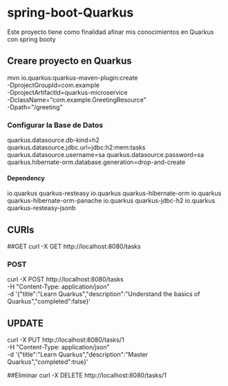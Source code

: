 # spring-boot-Quarkus
Este proyecto tiene como finalidad afinar mis conocimientos en Quarkus con spring booty


## Creare proyecto en Quarkus 

mvn io.quarkus:quarkus-maven-plugin:create \
-DprojectGroupId=com.example \
-DprojectArtifactId=quarkus-microservice \
-DclassName="com.example.GreetingResource" \
-Dpath="/greeting"


### Configurar la Base de Datos
quarkus.datasource.db-kind=h2
quarkus.datasource.jdbc.url=jdbc:h2:mem:tasks
quarkus.datasource.username=sa
quarkus.datasource.password=sa
quarkus.hibernate-orm.database.generation=drop-and-create

#### Dependency 

 <dependencies>
        <dependency>
            <groupId>io.quarkus</groupId>
            <artifactId>quarkus-resteasy</artifactId>
        </dependency>
        <dependency>
            <groupId>io.quarkus</groupId>
            <artifactId>quarkus-hibernate-orm</artifactId>
        </dependency>
        <dependency>
            <groupId>io.quarkus</groupId>
            <artifactId>quarkus-hibernate-orm-panache</artifactId>
        </dependency>
        <dependency>
            <groupId>io.quarkus</groupId>
            <artifactId>quarkus-jdbc-h2</artifactId>
        </dependency>
        <dependency>
            <groupId>io.quarkus</groupId>
            <artifactId>quarkus-resteasy-jsonb</artifactId>
        </dependency>
    </dependencies>



## CURls 

##GET
curl -X GET http://localhost:8080/tasks

### POST

curl -X POST http://localhost:8080/tasks \
-H "Content-Type: application/json" \
-d '{"title":"Learn Quarkus","description":"Understand the basics of Quarkus","completed":false}'


## UPDATE 

curl -X PUT http://localhost:8080/tasks/1 \
-H "Content-Type: application/json" \
-d '{"title":"Learn Quarkus","description":"Master Quarkus","completed":true}'


##Eliminar
curl -X DELETE http://localhost:8080/tasks/1


